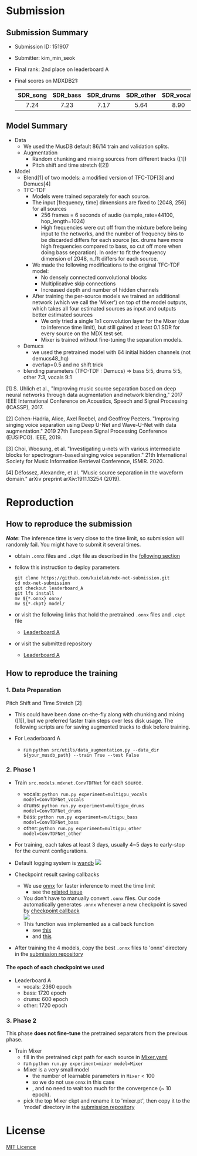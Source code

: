 # Submission

## Submission Summary

* Submission ID: 151907
* Submitter: kim_min_seok
* Final rank: 2nd place on leaderboard A
* Final scores on MDXDB21:

  | SDR_song | SDR_bass | SDR_drums | SDR_other | SDR_vocals |
  | :------: | :------: | :-------: | :-------: | :--------: |
  |   7.24   |   7.23   |   7.17    |   5.64    |    8.90    |

## Model Summary

* Data
  * We used the MusDB default 86/14 train and validation splits.
  * Augmentation
    * Random chunking and mixing sources from different tracks ([1])
    * Pitch shift and time stretch ([2])
* Model
  * Blend[1] of two models: a modified version of TFC-TDF[3] and Demucs[4] 
  * TFC-TDF 
    * Models were trained separately for each source.
    * The input [frequency, time] dimensions are fixed to [2048, 256] for all sources 
      * 256 frames = 6 seconds of audio (sample_rate=44100, hop_length=1024)
      * High frequencies were cut off from the mixture before being input to the networks, and the number of frequency bins to be discarded differs for each source (ex. drums have more high frequencies compared to bass, so cut off more when doing bass separation). In order to fit the frequency dimension of 2048, n_fft differs for each source.
    * We made the following modifications to the original TFC-TDF model:
      * No densely connected convolutional blocks
      * Multiplicative skip connections
      * Increased depth and number of hidden channels
    * After training the per-source models we trained an additional network (which we call the 'Mixer') on top of the model outputs, which takes all four estimated sources as input and outputs better estimated sources
      * We only tried a single 1x1 convolution layer for the Mixer (due to inference time limit), but still gained at least 0.1 SDR for every source on the MDX test set.
      * Mixer is trained without fine-tuning the separation models.
  * Demucs
    * we used the pretrained model with 64 initial hidden channels (not demucs48_hq)
    * overlap=0.5 and no shift trick
  * blending parameters (TFC-TDF : Demucs) => bass 5:5, drums 5:5, other 7:3, vocals 9:1

[1] S. Uhlich et al., "Improving music source separation based on deep neural networks through data augmentation and network blending," 2017 IEEE International Conference on Acoustics, Speech and Signal Processing (ICASSP), 2017.

[2] Cohen-Hadria, Alice, Axel Roebel, and Geoffroy Peeters. "Improving singing voice separation using Deep U-Net and Wave-U-Net with data augmentation." 2019 27th European Signal Processing Conference (EUSIPCO). IEEE, 2019.

[3] Choi, Woosung, et al. "Investigating u-nets with various intermediate blocks for spectrogram-based singing voice separation." 21th International Society for Music Information Retrieval Conference, ISMIR. 2020.

[4] Défossez, Alexandre, et al. "Music source separation in the waveform domain." arXiv preprint arXiv:1911.13254 (2019).


# Reproduction

## How to reproduce the submission

***Note***: The inference time is very close to the time limit, so submission will randomly fail. You might have to submit it several times.

- obtain ```.onnx``` files and ```.ckpt``` file as described in the [following section](#how-to-reproduce-the-training)
- follow this instruction to deploy parameters
    ```
    git clone https://github.com/kuielab/mdx-net-submission.git
    cd mdx-net-submission
    git checkout leaderboard_A
    git lfs install
    mv ${*.onnx} onnx/
    mv ${*.ckpt} model/  
    ```
- or visit the following links that hold the pretrained ```.onnx``` files and ```.ckpt``` file
  - [Leaderboard A](https://github.com/kuielab/mdx-net-submission/tree/leaderboard_A)

- or visit the submitted repository
  - [Leaderboard A](https://gitlab.aicrowd.com/kim_min_seok/demix/tree/submission133)


## How to reproduce the training

### 1. Data Preparation

Pitch Shift and Time Stretch [2]
- This could have been done on-the-fly along with chunking and mixing ([1]), but we preferred faster train steps over less disk usage. The following scripts are for saving augmented tracks to disk before training. 

- For Leaderboard A
    - run ```python src/utils/data_augmentation.py --data_dir ${your_musdb_path} --train True --test False```

### 2. Phase 1

- Train ```src.models.mdxnet.ConvTDFNet``` for each source.
  - vocals: ```python run.py experiment=multigpu_vocals model=ConvTDFNet_vocals```
  - drums: ```python run.py experiment=multigpu_drums model=ConvTDFNet_drums```
  - bass: ```python run.py experiment=multigpu_bass model=ConvTDFNet_bass```
  - other: ```python run.py experiment=multigpu_other model=ConvTDFNet_other```

- For training, each takes at least 3 days, usually 4~5 days to early-stop for the current configurations. 
  
- Default logging system is [wandb](https://www.wandb.com/)
  ![](val_loss_vocals.png)  
  
- Checkpoint result saving callbacks
  - We use [onnx](https://onnx.ai/) for faster inference to meet the time limit
    - see the [related issue](https://github.com/ws-choi/Conditioned-Source-Separation-LaSAFT/issues/20#issuecomment-840407759)
  - You don't have to manually convert ```.onnx``` files. Our code automatically generates ```.onnx``` whenever a new checkpoint is saved by [checkpoint callback](https://github.com/kuielab/mdx-net/blob/7c6f7daecde13c0e8ed97f308577f6690b0c31af/configs/callbacks/default.yaml#L2)  
    ![](onnx_callback.png)
  - This function was implemented as a callback function
    - see [this](https://github.com/kuielab/mdx-net/blob/7c6f7daecde13c0e8ed97f308577f6690b0c31af/configs/callbacks/default.yaml#L18)
    - and [this](https://github.com/kuielab/mdx-net/blob/7c6f7daecde13c0e8ed97f308577f6690b0c31af/src/callbacks/onnx_callback.py#L11)

- After training the 4 models, copy the best ```.onnx``` files to 'onnx' directory in the [submission repository](https://github.com/kuielab/mdx-net-submission/tree/leaderboard_A/model)

#### The epoch of each checkpoint we used  
- Leaderboard A
    - vocals: 2360 epoch
    - bass: 1720 epoch
    - drums: 600 epoch
    - other: 1720 epoch

### 3. Phase 2

This phase **does not fine-tune** the pretrained separators from the previous phase.

- Train Mixer
  - fill in the pretrained ckpt path for each source in [Mixer.yaml](https://github.com/kuielab/mdx-net/blob/8cabde1cb803b0696ec88570a2e8d113b72d9c55/configs/model/Mixer.yaml#L12)
  - run ```python run.py experiment=mixer model=Mixer```
  - Mixer is a very small model
      - the number of learnable parameters in ```Mixer``` < 100
      - so we do not use ```onnx``` in this case
      - , and no need to wait too much for the convergence (~ 10 epoch).
  - pick the top Mixer ckpt and rename it to 'mixer.pt', then copy it to the 'model' directory in the [submission repository](https://github.com/kuielab/mdx-net-submission/tree/leaderboard_A/model)
  
  
# License

[MIT Licence](LICENSE.MD)
